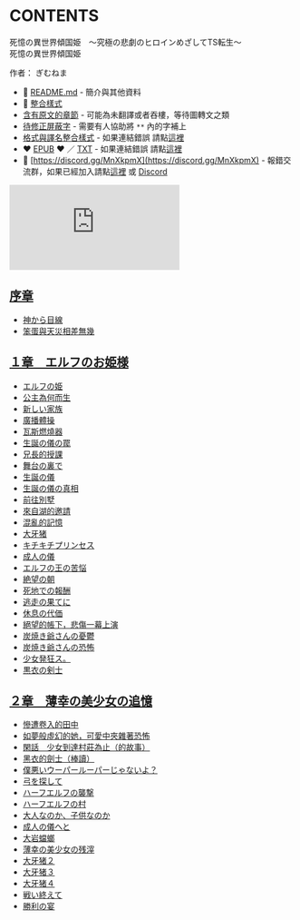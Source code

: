# CONTENTS

死憶の異世界傾国姫　～究極の悲劇のヒロインめざしてTS転生～  
死憶の異世界傾国姫  

作者： ぎむねま  



- :closed_book: [README.md](README.md) - 簡介與其他資料
- :pencil: [整合樣式](%E6%95%B4%E5%90%88%E6%A8%A3%E5%BC%8F.md)
- [含有原文的章節](ja.md) - 可能為未翻譯或者吞樓，等待圖轉文之類
- [待修正屏蔽字](%E5%BE%85%E4%BF%AE%E6%AD%A3%E5%B1%8F%E8%94%BD%E5%AD%97.md) - 需要有人協助將 `**` 內的字補上
- [格式與譯名整合樣式](https://github.com/bluelovers/node-novel/blob/master/lib/locales/%E6%AD%BB%E6%86%B6%E3%81%AE%E7%95%B0%E4%B8%96%E7%95%8C%E5%82%BE%E5%9B%BD%E5%A7%AB%E3%80%80%EF%BD%9E%E7%A9%B6%E6%A5%B5%E3%81%AE%E6%82%B2%E5%8A%87%E3%81%AE%E3%83%92%E3%83%AD%E3%82%A4%E3%83%B3%E3%82%81%E3%81%96%E3%81%97%E3%81%A6TS%E8%BB%A2%E7%94%9F%EF%BD%9E.ts) - 如果連結錯誤 請點[這裡](https://github.com/bluelovers/node-novel/blob/master/lib/locales/)
-  :heart: [EPUB](https://gitlab.com/demonovel/epub-txt/blob/master/syosetu/%E6%AD%BB%E6%86%B6%E3%81%AE%E7%95%B0%E4%B8%96%E7%95%8C%E5%82%BE%E5%9B%BD%E5%A7%AB.epub) :heart:  ／ [TXT](https://gitlab.com/demonovel/epub-txt/blob/master/syosetu/out/%E6%AD%BB%E6%86%B6%E3%81%AE%E7%95%B0%E4%B8%96%E7%95%8C%E5%82%BE%E5%9B%BD%E5%A7%AB.out.txt) - 如果連結錯誤 請點[這裡](https://gitlab.com/demonovel/epub-txt/blob/master/syosetu/)
- :mega: [https://discord.gg/MnXkpmX](https://discord.gg/MnXkpmX) - 報錯交流群，如果已經加入請點[這裡](https://discordapp.com/channels/467794087769014273/467794088285175809) 或 [Discord](https://discordapp.com/channels/@me)


![導航目錄](https://chart.apis.google.com/chart?cht=qr&chs=150x150&chl=https://gitlab.com/novel-group/txt-source/blob/master/syosetu_out/死憶の異世界傾国姫　～究極の悲劇のヒロインめざしてTS転生～/導航目錄.md "導航目錄")




## [序章](00000_%E5%BA%8F%E7%AB%A0)

- [神から目線](00000_%E5%BA%8F%E7%AB%A0/00010_%E7%A5%9E%E3%81%8B%E3%82%89%E7%9B%AE%E7%B7%9A.txt)
- [笨蛋與天災相差無幾](00000_%E5%BA%8F%E7%AB%A0/00020_%E7%AC%A8%E8%9B%8B%E8%88%87%E5%A4%A9%E7%81%BD%E7%9B%B8%E5%B7%AE%E7%84%A1%E5%B9%BE.txt)


## [１章　エルフのお姫様](00010_%EF%BC%91%E7%AB%A0%E3%80%80%E3%82%A8%E3%83%AB%E3%83%95%E3%81%AE%E3%81%8A%E5%A7%AB%E6%A7%98)

- [エルフの姫](00010_%EF%BC%91%E7%AB%A0%E3%80%80%E3%82%A8%E3%83%AB%E3%83%95%E3%81%AE%E3%81%8A%E5%A7%AB%E6%A7%98/00010_%E3%82%A8%E3%83%AB%E3%83%95%E3%81%AE%E5%A7%AB.txt)
- [公主為何而生](00010_%EF%BC%91%E7%AB%A0%E3%80%80%E3%82%A8%E3%83%AB%E3%83%95%E3%81%AE%E3%81%8A%E5%A7%AB%E6%A7%98/00020_%E5%85%AC%E4%B8%BB%E7%82%BA%E4%BD%95%E8%80%8C%E7%94%9F.txt)
- [新しい家族](00010_%EF%BC%91%E7%AB%A0%E3%80%80%E3%82%A8%E3%83%AB%E3%83%95%E3%81%AE%E3%81%8A%E5%A7%AB%E6%A7%98/00030_%E6%96%B0%E3%81%97%E3%81%84%E5%AE%B6%E6%97%8F.txt)
- [廣播體操](00010_%EF%BC%91%E7%AB%A0%E3%80%80%E3%82%A8%E3%83%AB%E3%83%95%E3%81%AE%E3%81%8A%E5%A7%AB%E6%A7%98/00040_%E5%BB%A3%E6%92%AD%E9%AB%94%E6%93%8D.txt)
- [瓦斯燃燒器](00010_%EF%BC%91%E7%AB%A0%E3%80%80%E3%82%A8%E3%83%AB%E3%83%95%E3%81%AE%E3%81%8A%E5%A7%AB%E6%A7%98/00050_%E7%93%A6%E6%96%AF%E7%87%83%E7%87%92%E5%99%A8.txt)
- [生誕の儀の罠](00010_%EF%BC%91%E7%AB%A0%E3%80%80%E3%82%A8%E3%83%AB%E3%83%95%E3%81%AE%E3%81%8A%E5%A7%AB%E6%A7%98/00060_%E7%94%9F%E8%AA%95%E3%81%AE%E5%84%80%E3%81%AE%E7%BD%A0.txt)
- [兄長的授課](00010_%EF%BC%91%E7%AB%A0%E3%80%80%E3%82%A8%E3%83%AB%E3%83%95%E3%81%AE%E3%81%8A%E5%A7%AB%E6%A7%98/00070_%E5%85%84%E9%95%B7%E7%9A%84%E6%8E%88%E8%AA%B2.txt)
- [舞台の裏で](00010_%EF%BC%91%E7%AB%A0%E3%80%80%E3%82%A8%E3%83%AB%E3%83%95%E3%81%AE%E3%81%8A%E5%A7%AB%E6%A7%98/00080_%E8%88%9E%E5%8F%B0%E3%81%AE%E8%A3%8F%E3%81%A7.txt)
- [生誕の儀](00010_%EF%BC%91%E7%AB%A0%E3%80%80%E3%82%A8%E3%83%AB%E3%83%95%E3%81%AE%E3%81%8A%E5%A7%AB%E6%A7%98/00090_%E7%94%9F%E8%AA%95%E3%81%AE%E5%84%80.txt)
- [生誕の儀の真相](00010_%EF%BC%91%E7%AB%A0%E3%80%80%E3%82%A8%E3%83%AB%E3%83%95%E3%81%AE%E3%81%8A%E5%A7%AB%E6%A7%98/00100_%E7%94%9F%E8%AA%95%E3%81%AE%E5%84%80%E3%81%AE%E7%9C%9F%E7%9B%B8.txt)
- [前往別墅](00010_%EF%BC%91%E7%AB%A0%E3%80%80%E3%82%A8%E3%83%AB%E3%83%95%E3%81%AE%E3%81%8A%E5%A7%AB%E6%A7%98/00110_%E5%89%8D%E5%BE%80%E5%88%A5%E5%A2%85.txt)
- [來自湖的邀請](00010_%EF%BC%91%E7%AB%A0%E3%80%80%E3%82%A8%E3%83%AB%E3%83%95%E3%81%AE%E3%81%8A%E5%A7%AB%E6%A7%98/00120_%E4%BE%86%E8%87%AA%E6%B9%96%E7%9A%84%E9%82%80%E8%AB%8B.txt)
- [混亂的記憶](00010_%EF%BC%91%E7%AB%A0%E3%80%80%E3%82%A8%E3%83%AB%E3%83%95%E3%81%AE%E3%81%8A%E5%A7%AB%E6%A7%98/00130_%E6%B7%B7%E4%BA%82%E7%9A%84%E8%A8%98%E6%86%B6.txt)
- [大牙猪](00010_%EF%BC%91%E7%AB%A0%E3%80%80%E3%82%A8%E3%83%AB%E3%83%95%E3%81%AE%E3%81%8A%E5%A7%AB%E6%A7%98/00140_%E5%A4%A7%E7%89%99%E7%8C%AA.txt)
- [キチキチプリンセス](00010_%EF%BC%91%E7%AB%A0%E3%80%80%E3%82%A8%E3%83%AB%E3%83%95%E3%81%AE%E3%81%8A%E5%A7%AB%E6%A7%98/00150_%E3%82%AD%E3%83%81%E3%82%AD%E3%83%81%E3%83%97%E3%83%AA%E3%83%B3%E3%82%BB%E3%82%B9.txt)
- [成人の儀](00010_%EF%BC%91%E7%AB%A0%E3%80%80%E3%82%A8%E3%83%AB%E3%83%95%E3%81%AE%E3%81%8A%E5%A7%AB%E6%A7%98/00160_%E6%88%90%E4%BA%BA%E3%81%AE%E5%84%80.txt)
- [エルフの王の苦悩](00010_%EF%BC%91%E7%AB%A0%E3%80%80%E3%82%A8%E3%83%AB%E3%83%95%E3%81%AE%E3%81%8A%E5%A7%AB%E6%A7%98/00170_%E3%82%A8%E3%83%AB%E3%83%95%E3%81%AE%E7%8E%8B%E3%81%AE%E8%8B%A6%E6%82%A9.txt)
- [絶望の朝](00010_%EF%BC%91%E7%AB%A0%E3%80%80%E3%82%A8%E3%83%AB%E3%83%95%E3%81%AE%E3%81%8A%E5%A7%AB%E6%A7%98/00180_%E7%B5%B6%E6%9C%9B%E3%81%AE%E6%9C%9D.txt)
- [死地での報酬](00010_%EF%BC%91%E7%AB%A0%E3%80%80%E3%82%A8%E3%83%AB%E3%83%95%E3%81%AE%E3%81%8A%E5%A7%AB%E6%A7%98/00190_%E6%AD%BB%E5%9C%B0%E3%81%A7%E3%81%AE%E5%A0%B1%E9%85%AC.txt)
- [逃走の果てに](00010_%EF%BC%91%E7%AB%A0%E3%80%80%E3%82%A8%E3%83%AB%E3%83%95%E3%81%AE%E3%81%8A%E5%A7%AB%E6%A7%98/00200_%E9%80%83%E8%B5%B0%E3%81%AE%E6%9E%9C%E3%81%A6%E3%81%AB.txt)
- [休息の代価](00010_%EF%BC%91%E7%AB%A0%E3%80%80%E3%82%A8%E3%83%AB%E3%83%95%E3%81%AE%E3%81%8A%E5%A7%AB%E6%A7%98/00210_%E4%BC%91%E6%81%AF%E3%81%AE%E4%BB%A3%E4%BE%A1.txt)
- [絕望的帳下，悲傷一幕上演](00010_%EF%BC%91%E7%AB%A0%E3%80%80%E3%82%A8%E3%83%AB%E3%83%95%E3%81%AE%E3%81%8A%E5%A7%AB%E6%A7%98/00220_%E7%B5%95%E6%9C%9B%E7%9A%84%E5%B8%B3%E4%B8%8B%EF%BC%8C%E6%82%B2%E5%82%B7%E4%B8%80%E5%B9%95%E4%B8%8A%E6%BC%94.txt)
- [炭焼き爺さんの憂鬱](00010_%EF%BC%91%E7%AB%A0%E3%80%80%E3%82%A8%E3%83%AB%E3%83%95%E3%81%AE%E3%81%8A%E5%A7%AB%E6%A7%98/00230_%E7%82%AD%E7%84%BC%E3%81%8D%E7%88%BA%E3%81%95%E3%82%93%E3%81%AE%E6%86%82%E9%AC%B1.txt)
- [炭焼き爺さんの恐怖](00010_%EF%BC%91%E7%AB%A0%E3%80%80%E3%82%A8%E3%83%AB%E3%83%95%E3%81%AE%E3%81%8A%E5%A7%AB%E6%A7%98/00240_%E7%82%AD%E7%84%BC%E3%81%8D%E7%88%BA%E3%81%95%E3%82%93%E3%81%AE%E6%81%90%E6%80%96.txt)
- [少女発狂ス。](00010_%EF%BC%91%E7%AB%A0%E3%80%80%E3%82%A8%E3%83%AB%E3%83%95%E3%81%AE%E3%81%8A%E5%A7%AB%E6%A7%98/00250_%E5%B0%91%E5%A5%B3%E7%99%BA%E7%8B%82%E3%82%B9%E3%80%82.txt)
- [黒衣の剣士](00010_%EF%BC%91%E7%AB%A0%E3%80%80%E3%82%A8%E3%83%AB%E3%83%95%E3%81%AE%E3%81%8A%E5%A7%AB%E6%A7%98/00260_%E9%BB%92%E8%A1%A3%E3%81%AE%E5%89%A3%E5%A3%AB.txt)


## [２章　薄幸の美少女の追憶](00020_%EF%BC%92%E7%AB%A0%E3%80%80%E8%96%84%E5%B9%B8%E3%81%AE%E7%BE%8E%E5%B0%91%E5%A5%B3%E3%81%AE%E8%BF%BD%E6%86%B6)

- [慘遭卷入的田中](00020_%EF%BC%92%E7%AB%A0%E3%80%80%E8%96%84%E5%B9%B8%E3%81%AE%E7%BE%8E%E5%B0%91%E5%A5%B3%E3%81%AE%E8%BF%BD%E6%86%B6/00010_%E6%85%98%E9%81%AD%E5%8D%B7%E5%85%A5%E7%9A%84%E7%94%B0%E4%B8%AD.txt)
- [如夢般虛幻的她，可愛中夾雜著恐怖](00020_%EF%BC%92%E7%AB%A0%E3%80%80%E8%96%84%E5%B9%B8%E3%81%AE%E7%BE%8E%E5%B0%91%E5%A5%B3%E3%81%AE%E8%BF%BD%E6%86%B6/00020_%E5%A6%82%E5%A4%A2%E8%88%AC%E8%99%9B%E5%B9%BB%E7%9A%84%E5%A5%B9%EF%BC%8C%E5%8F%AF%E6%84%9B%E4%B8%AD%E5%A4%BE%E9%9B%9C%E8%91%97%E6%81%90%E6%80%96.txt)
- [閑話　少女到達村莊為止（的故事）](00020_%EF%BC%92%E7%AB%A0%E3%80%80%E8%96%84%E5%B9%B8%E3%81%AE%E7%BE%8E%E5%B0%91%E5%A5%B3%E3%81%AE%E8%BF%BD%E6%86%B6/00030_%E9%96%91%E8%A9%B1%E3%80%80%E5%B0%91%E5%A5%B3%E5%88%B0%E9%81%94%E6%9D%91%E8%8E%8A%E7%82%BA%E6%AD%A2%EF%BC%88%E7%9A%84%E6%95%85%E4%BA%8B%EF%BC%89.txt)
- [黑衣的劍士（棒讀）](00020_%EF%BC%92%E7%AB%A0%E3%80%80%E8%96%84%E5%B9%B8%E3%81%AE%E7%BE%8E%E5%B0%91%E5%A5%B3%E3%81%AE%E8%BF%BD%E6%86%B6/00040_%E9%BB%91%E8%A1%A3%E7%9A%84%E5%8A%8D%E5%A3%AB%EF%BC%88%E6%A3%92%E8%AE%80%EF%BC%89.txt)
- [僕悪いウーパールーパーじゃないよ？](00020_%EF%BC%92%E7%AB%A0%E3%80%80%E8%96%84%E5%B9%B8%E3%81%AE%E7%BE%8E%E5%B0%91%E5%A5%B3%E3%81%AE%E8%BF%BD%E6%86%B6/00050_%E5%83%95%E6%82%AA%E3%81%84%E3%82%A6%E3%83%BC%E3%83%91%E3%83%BC%E3%83%AB%E3%83%BC%E3%83%91%E3%83%BC%E3%81%98%E3%82%83%E3%81%AA%E3%81%84%E3%82%88%EF%BC%9F.txt)
- [弓を探して](00020_%EF%BC%92%E7%AB%A0%E3%80%80%E8%96%84%E5%B9%B8%E3%81%AE%E7%BE%8E%E5%B0%91%E5%A5%B3%E3%81%AE%E8%BF%BD%E6%86%B6/00060_%E5%BC%93%E3%82%92%E6%8E%A2%E3%81%97%E3%81%A6.txt)
- [ハーフエルフの襲撃](00020_%EF%BC%92%E7%AB%A0%E3%80%80%E8%96%84%E5%B9%B8%E3%81%AE%E7%BE%8E%E5%B0%91%E5%A5%B3%E3%81%AE%E8%BF%BD%E6%86%B6/00070_%E3%83%8F%E3%83%BC%E3%83%95%E3%82%A8%E3%83%AB%E3%83%95%E3%81%AE%E8%A5%B2%E6%92%83.txt)
- [ハーフエルフの村](00020_%EF%BC%92%E7%AB%A0%E3%80%80%E8%96%84%E5%B9%B8%E3%81%AE%E7%BE%8E%E5%B0%91%E5%A5%B3%E3%81%AE%E8%BF%BD%E6%86%B6/00080_%E3%83%8F%E3%83%BC%E3%83%95%E3%82%A8%E3%83%AB%E3%83%95%E3%81%AE%E6%9D%91.txt)
- [大人なのか、子供なのか](00020_%EF%BC%92%E7%AB%A0%E3%80%80%E8%96%84%E5%B9%B8%E3%81%AE%E7%BE%8E%E5%B0%91%E5%A5%B3%E3%81%AE%E8%BF%BD%E6%86%B6/00090_%E5%A4%A7%E4%BA%BA%E3%81%AA%E3%81%AE%E3%81%8B%E3%80%81%E5%AD%90%E4%BE%9B%E3%81%AA%E3%81%AE%E3%81%8B.txt)
- [成人の儀へと](00020_%EF%BC%92%E7%AB%A0%E3%80%80%E8%96%84%E5%B9%B8%E3%81%AE%E7%BE%8E%E5%B0%91%E5%A5%B3%E3%81%AE%E8%BF%BD%E6%86%B6/00100_%E6%88%90%E4%BA%BA%E3%81%AE%E5%84%80%E3%81%B8%E3%81%A8.txt)
- [大岩蟷螂](00020_%EF%BC%92%E7%AB%A0%E3%80%80%E8%96%84%E5%B9%B8%E3%81%AE%E7%BE%8E%E5%B0%91%E5%A5%B3%E3%81%AE%E8%BF%BD%E6%86%B6/00110_%E5%A4%A7%E5%B2%A9%E8%9F%B7%E8%9E%82.txt)
- [薄幸の美少女の残滓](00020_%EF%BC%92%E7%AB%A0%E3%80%80%E8%96%84%E5%B9%B8%E3%81%AE%E7%BE%8E%E5%B0%91%E5%A5%B3%E3%81%AE%E8%BF%BD%E6%86%B6/00120_%E8%96%84%E5%B9%B8%E3%81%AE%E7%BE%8E%E5%B0%91%E5%A5%B3%E3%81%AE%E6%AE%8B%E6%BB%93.txt)
- [大牙猪２](00020_%EF%BC%92%E7%AB%A0%E3%80%80%E8%96%84%E5%B9%B8%E3%81%AE%E7%BE%8E%E5%B0%91%E5%A5%B3%E3%81%AE%E8%BF%BD%E6%86%B6/00130_%E5%A4%A7%E7%89%99%E7%8C%AA%EF%BC%92.txt)
- [大牙猪３](00020_%EF%BC%92%E7%AB%A0%E3%80%80%E8%96%84%E5%B9%B8%E3%81%AE%E7%BE%8E%E5%B0%91%E5%A5%B3%E3%81%AE%E8%BF%BD%E6%86%B6/00140_%E5%A4%A7%E7%89%99%E7%8C%AA%EF%BC%93.txt)
- [大牙猪４](00020_%EF%BC%92%E7%AB%A0%E3%80%80%E8%96%84%E5%B9%B8%E3%81%AE%E7%BE%8E%E5%B0%91%E5%A5%B3%E3%81%AE%E8%BF%BD%E6%86%B6/00150_%E5%A4%A7%E7%89%99%E7%8C%AA%EF%BC%94.txt)
- [戦い終えて](00020_%EF%BC%92%E7%AB%A0%E3%80%80%E8%96%84%E5%B9%B8%E3%81%AE%E7%BE%8E%E5%B0%91%E5%A5%B3%E3%81%AE%E8%BF%BD%E6%86%B6/00160_%E6%88%A6%E3%81%84%E7%B5%82%E3%81%88%E3%81%A6.txt)
- [勝利の宴](00020_%EF%BC%92%E7%AB%A0%E3%80%80%E8%96%84%E5%B9%B8%E3%81%AE%E7%BE%8E%E5%B0%91%E5%A5%B3%E3%81%AE%E8%BF%BD%E6%86%B6/00170_%E5%8B%9D%E5%88%A9%E3%81%AE%E5%AE%B4.txt)

